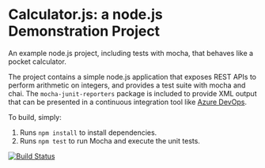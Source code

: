 Calculator.js: a node.js Demonstration Project
==============================================
An example node.js project, including tests with mocha, that behaves like
a pocket calculator.

The project contains a simple node.js application that exposes REST APIs
to perform arithmetic on integers, and provides a test suite with mocha
and chai.  The `mocha-junit-reporters` package is included to provide XML
output that can be presented in a continuous integration tool like
[Azure DevOps](https://azure.com/devops).

To build, simply:

1. Runs `npm install` to install dependencies.
2. Runs `npm test` to run Mocha and execute the unit tests.

[![Build Status](https://scbpetros.visualstudio.com/Integrating%20External%20Source%20Control%20with%20Azure%20Pipelines/_apis/build/status/likp.calculator?branchName=refs%2Fpull%2F1%2Fmerge)](https://scbpetros.visualstudio.com/Integrating%20External%20Source%20Control%20with%20Azure%20Pipelines/_build/latest?definitionId=5&branchName=refs%2Fpull%2F1%2Fmerge)
